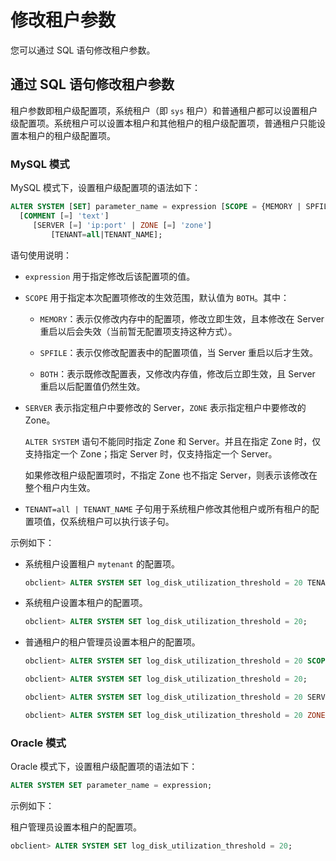 # 修改租户参数

您可以通过 SQL 语句修改租户参数。

## 通过 SQL 语句修改租户参数

租户参数即租户级配置项，系统租户（即 `sys` 租户）和普通租户都可以设置租户级配置项。系统租户可以设置本租户和其他租户的租户级配置项，普通租户只能设置本租户的租户级配置项。

### MySQL 模式

MySQL 模式下，设置租户级配置项的语法如下：

```sql
ALTER SYSTEM [SET] parameter_name = expression [SCOPE = {MEMORY | SPFILE | BOTH}] 
  [COMMENT [=] 'text']
     [SERVER [=] 'ip:port' | ZONE [=] 'zone']
         [TENANT=all|TENANT_NAME];
```

语句使用说明：

* `expression` 用于指定修改后该配置项的值。

* `SCOPE` 用于指定本次配置项修改的生效范围，默认值为 `BOTH`。其中：

  * `MEMORY`：表示仅修改内存中的配置项，修改立即生效，且本修改在 Server 重启以后会失效（当前暂无配置项支持这种方式）。

  * `SPFILE`：表示仅修改配置表中的配置项值，当 Server 重启以后才生效。

  * `BOTH`：表示既修改配置表，又修改内存值，修改后立即生效，且 Server 重启以后配置值仍然生效。

* `SERVER` 表示指定租户中要修改的 Server，`ZONE` 表示指定租户中要修改的 Zone。

  `ALTER SYSTEM` 语句不能同时指定 Zone 和 Server。并且在指定 Zone 时，仅支持指定一个 Zone；指定 Server 时，仅支持指定一个 Server。

  如果修改租户级配置项时，不指定 Zone 也不指定 Server，则表示该修改在整个租户内生效。
  
* `TENANT=all | TENANT_NAME` 子句用于系统租户修改其他租户或所有租户的配置项值，仅系统租户可以执行该子句。

示例如下：

* 系统租户设置租户 `mytenant` 的配置项。

  ```sql
  obclient> ALTER SYSTEM SET log_disk_utilization_threshold = 20 TENANT='mytenant';
  ```

* 系统租户设置本租户的配置项。

  ```sql
  obclient> ALTER SYSTEM SET log_disk_utilization_threshold = 20;
  ```

* 普通租户的租户管理员设置本租户的配置项。

  ```sql
  obclient> ALTER SYSTEM SET log_disk_utilization_threshold = 20 SCOPE=SPFILE;
  
  obclient> ALTER SYSTEM SET log_disk_utilization_threshold = 20;
  
  obclient> ALTER SYSTEM SET log_disk_utilization_threshold = 20 SERVER='192.168.100.1:2882';
  
  obclient> ALTER SYSTEM SET log_disk_utilization_threshold = 20 ZONE='z1';
  ```

### Oracle 模式

Oracle 模式下，设置租户级配置项的语法如下：

```sql
ALTER SYSTEM SET parameter_name = expression;
```

示例如下：

租户管理员设置本租户的配置项。

```sql
obclient> ALTER SYSTEM SET log_disk_utilization_threshold = 20;
```
